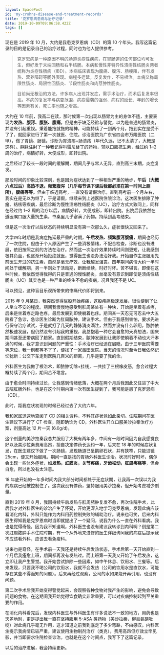 ```yaml
---
layout: SpacePost
id: 'my-crohns-disease-and-treatment-records'
title: '克罗恩病患病与治疗记录'
date: 2019-10-09T09:06:58.422Z
tags: []
---
```


现在是 2019 年 10 月，大约是我患克罗恩病（CD）的第 10 个年头。我写这篇记录的目的是记录自己的治疗过程，同时也为他人提供参考。

> 克罗恩病是一种原因不明的肠道炎症性疾病，在胃肠道的任何部位均可发生，但好发于末端回肠和右半结肠。本病和慢性非特异性溃疡性结肠炎两者统称为炎症性肠病（IBD）。本病临床表现为腹痛、腹泻、肠梗阻，伴有发热、营养障碍等肠外表现。病程多迁延，反复发作，不易根治。本病又称局限性肠炎、局限性回肠炎、节段性肠炎和肉芽肿性肠炎。
> 
> 目前尚无根治的方法，许多病人出现并发症，需手术治疗，而术后复发率很高。本病的复发率与病变范围、病症侵袭的强弱、病程的延长、年龄的增长等因素有关，死亡率也随之增高。

大约在 10 年前，我高二在读，那时候第一次出现以肠胃为主的身体不适，主要表现为**发热、腹泻、腹胀、腹痛**，但是由于缺乏经验与警觉，以为是普通的肠胃炎，并没有引起重视。秉着能拖就拖的精神，可能持续了一到两个月，拖到实在是受不了了，就回家进行了第一次就医、住院。诊治医院为广东省四会市万隆医院（二甲），做了胃镜、肠镜，诊断为胃溃疡+肠溃疡（年代久远，记不太清了，大概是这样）。静脉注射了一种我记得叫雷尼替丁的药物，辅以口服抗生素，经过约 1~2 周的治疗，病情好转，大便成形，即转出院。

之后经过了较长一段时间的缓解期，期间几乎与常人无异，直到高三末期，炎症复发。

那段时间的印象比较深刻，也是因为症状达到了一种相当严重的地步，**午后（大概六点过后）高热不退，频繁腹泻（几乎每节课下课后我都必须在第一时间上厕所），腹痛等等**。但由于临近高考，一直没有请假治疗。直到高考前一个月左右，我实在是无以为继了，于是请假，继续来到上述医院住院诊治。这次医生排除了肿瘤、结核等疾病，最后诊断为慢性溃疡性结肠炎（UC），治疗方式大致同上，同样在经过约 1~2 周的治疗以后，病情好转，大便成形，即转出院。出院后我依然在遵医嘱口服大量抗生素，书桌里几乎塞满了药物。持续到高考结束。

但是这一次治疗以后状态的持续明显没有第一次那么久，症状很快又回来了。

大学四年时期是我病症拖延最严重的时期，**午后发热、频繁腹泻腹痛**，期间也经历了一次住院，但由于个人原因产生了一些消极情绪，不配合检查，诊断也没有进展，依旧按照之前的方法在治疗。然而这一次治疗效果持续时间则更短，让我感到极其负面，也逐渐开始拒绝就医，觉得医生也没办法治好我。开始自作主张服用先前医生开过的抗生素，自然是毫无疗效，让我越发沮丧。四年期间病情大约一半时间处于缓解期，另一半则处于活动期，断断续续，时好时坏。苦不堪言。即使在这种时候，我依然觉得我得的只是普通的慢性肠炎，丝毫没有意识到即使是溃疡性结肠炎（UC）其实也是一种严重的终生不愈的疾病，况且我还不是 UC。

可以预见，这种盲目乐观所带来的惨痛代价即将到来。

2015 年 9 月某日，我突然觉得屁股开始疼痛，这股疼痛极速发展，很快便到了让人坐立不安的程度。期间我慢慢地感受到肛周某处有一肿块，开始是坐着有点疼，后来是坐着疼走路也疼，最后发展到即使躺着也疼。期间某一天忍无可忍去中大五院看了急诊，急诊医生诊断为肛周脓肿，建议手术。但由于我感到害怕，要求先进行保守治疗试试，于是就打了几天的静脉消炎滴注，然而并没有什么卵用，脓肿依然极速发展，但仍然没有引起我的重视，我总抱着一种它会自愈的天真想法，国庆期间甚至还带病回了趟家。直到假期结束，脓肿发展到让我即使躺着不动也大汗淋漓的时候，我才意识到问题的严重性：手术治疗已经迫在眉睫。由于三甲医院需要等床位，我一刻都等不了了，便找了一家莆田医院。当天的情况时至今日我依然记忆犹新：公交下车走到医院几百米的距离，几乎是要了我的命。

外科医生为我做了根治术，即脓肿切除+挂线，一共挂了三根橡皮筋，愈合过程大概持续了两个月，期间苦不堪言。

由于愈合时间持续过长，让我感到情绪低落，大概在两个月后我因此又住进了中大五院肛肠外科，也是在这个时期内第一次有医生提到了，我可能是患了克罗恩病（CD）。

此时，距我症状初现的时候已经过去了大约六年。

我和家属迅速地查阅了 CD 的相关资料，不料其症状竟如此亲切。住院期间在医生建议下进行了 CT 检查，随即确诊为 CD。外科医生开立口服美沙拉秦治疗方案，剂量高达 12 片一天 (6.0g/d)。

这个剂量的美沙拉秦我总共服用了大概有两年多，中间有一段时间因为自我感觉良好以及美沙拉秦费用高昂，擅自决定停药长达约一年，后来在 18 年的时候症状复发，在医生建议下做了一次肠镜，发现肠道已呈鹅卵石状，并有狭窄，只能进镜 25cm，便又开始服用。期间一直是找的胃肠外科医生诊治。状况时好时坏，偶尔会出现一些体外症状，如**发热，虹膜炎，关节疼痛，牙齿松动，肛周疼痛等**，但会自愈，所以也没有太注意。

18 年底开始的一年多时间内我大部分时间都处于无症状期，让我再一次误以为我的疾病已经被控制住了。这次我没有停药，坚持服用美沙拉秦，但开始考虑减少剂量。

直到 2019 年 8 月，我因持续午后发热与肛周脓肿复发不愈，再次住院手术，此后我才对外科医生的诊治产生了怀疑，开始更深入地学习克罗恩病，发现此病应该看消化内科，外科只能作为内科用药控制失败的辅助治疗。说来也可笑，后来内科医生得知我是克罗恩病时当即就提出了一个疑问，说我为什么一直在外科看病。我也是觉得奇怪，因为我不知道啊，外科医生也没有建议我转诊到内科啊？倒是第二次肛周脓肿手术住院时期，有一个从外地来进修的医生详细询问我的病症后提示我不应该看外科，应该去看免疫科。

说来也是奇怪，在手术前一天我还是持续午后发热状态，手术后第一天开始直到一个月后我痊愈上班，期间都再没有发热过。而上班第一天我又开始了午后发热，这立即让我产生警觉。我开始尝试排除一些因素，如中午休息、饮用水、三餐等。后来发现，只要我不喝公司的饮用水，我就不会发热（公司的饮用水是直饮水，可能存在某些不得而知的问题）。后来再经过观察，公司的水如果烧开再引用，也没有问题。

第二次手术后我开始变得警觉起来，会观察各种食物对我产生的影响，避免会导致问题的食物。在这期间我开始觉得饮食确实非常重要，可以对疾病控制起到至关重要的作用。

在消化内科看完后，发现内科医生与外科医生有许多说法不一致的地方，用药也是天差地别，更是提出我一直在坚持服用 5-ASA 类药物（美沙拉秦，柳氮氨磺吡啶）对此病几乎毫无作用，这才知道之前我到底走了多少弯路，不由感叹。内科医生提示我病情已较严重，建议使用生物制剂治疗（类克），费用高昂但疗效立竿见影，并当即要求住院检查诊治。也就是在这个时间点，我写下了这篇记录。

以后的治疗进展，我会持续更新。